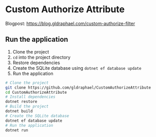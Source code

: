 # Custom Authorize Attribute

Blogpost: <https://blog.gldraphael.com/custom-authorize-filter>

## Run the application

1. Clone the project
1. `cd` into the project directory
1. Restore dependencies
1. Create the SQLite database using `dotnet ef database update`
1. Run the application

```bash
# Clone the project
git clone https://github.com/gldraphael/CustomAuthorizeAttribute
cd CustomAuthorizeAttribute
# Install dependencies
dotnet restore
# Build the project
dotnet build
# Create the SQLite database
dotnet ef database update
# Run the application
dotnet run
```
